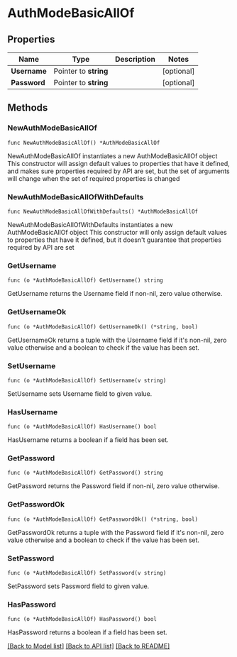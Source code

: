 # AuthModeBasicAllOf

## Properties

Name | Type | Description | Notes
------------ | ------------- | ------------- | -------------
**Username** | Pointer to **string** |  | [optional] 
**Password** | Pointer to **string** |  | [optional] 

## Methods

### NewAuthModeBasicAllOf

`func NewAuthModeBasicAllOf() *AuthModeBasicAllOf`

NewAuthModeBasicAllOf instantiates a new AuthModeBasicAllOf object
This constructor will assign default values to properties that have it defined,
and makes sure properties required by API are set, but the set of arguments
will change when the set of required properties is changed

### NewAuthModeBasicAllOfWithDefaults

`func NewAuthModeBasicAllOfWithDefaults() *AuthModeBasicAllOf`

NewAuthModeBasicAllOfWithDefaults instantiates a new AuthModeBasicAllOf object
This constructor will only assign default values to properties that have it defined,
but it doesn't guarantee that properties required by API are set

### GetUsername

`func (o *AuthModeBasicAllOf) GetUsername() string`

GetUsername returns the Username field if non-nil, zero value otherwise.

### GetUsernameOk

`func (o *AuthModeBasicAllOf) GetUsernameOk() (*string, bool)`

GetUsernameOk returns a tuple with the Username field if it's non-nil, zero value otherwise
and a boolean to check if the value has been set.

### SetUsername

`func (o *AuthModeBasicAllOf) SetUsername(v string)`

SetUsername sets Username field to given value.

### HasUsername

`func (o *AuthModeBasicAllOf) HasUsername() bool`

HasUsername returns a boolean if a field has been set.

### GetPassword

`func (o *AuthModeBasicAllOf) GetPassword() string`

GetPassword returns the Password field if non-nil, zero value otherwise.

### GetPasswordOk

`func (o *AuthModeBasicAllOf) GetPasswordOk() (*string, bool)`

GetPasswordOk returns a tuple with the Password field if it's non-nil, zero value otherwise
and a boolean to check if the value has been set.

### SetPassword

`func (o *AuthModeBasicAllOf) SetPassword(v string)`

SetPassword sets Password field to given value.

### HasPassword

`func (o *AuthModeBasicAllOf) HasPassword() bool`

HasPassword returns a boolean if a field has been set.


[[Back to Model list]](../README.md#documentation-for-models) [[Back to API list]](../README.md#documentation-for-api-endpoints) [[Back to README]](../README.md)


